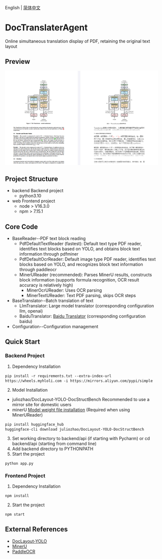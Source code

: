 English | [简体中文](README_zh-CN.md)
# DocTranslaterAgent
Online simultaneous translation display of PDF, retaining the original text layout

## Preview
<img src="img.png"/>

## Project Structure
- backend Backend project
  - python3.10
- web Frontend project
  - node > V16.3.0
  - npm > 7.15.1

## Core Code
- BaseReader--PDF text block reading
  - PdfDefaultTextReader (fastest): Default text type PDF reader, identifies text blocks based on YOLO, and obtains block text information through pdfminer
  - PdfDefaultOcrReader: Default image type PDF reader, identifies text blocks based on YOLO, and recognizes block text information through paddleocr
  - MinerUReader (recommended): Parses MinerU results, constructs block information (supports formula recognition, OCR result accuracy is relatively high)
    - MinerOcrUReader: Uses OCR parsing
    - MinerTextUReader: Text PDF parsing, skips OCR steps
- BaseTranslator--Batch translation of text
  - LlmTranslator: Large model translator (corresponding configuration llm, openai)
  - BaiduTranslator: [Baidu Translator](https://fanyi-api.baidu.com/product/11) (corresponding configuration baidu)
- Configuration--Configuration management

## Quick Start
### Backend Project
1. Dependency Installation
```
pip install -r requirements.txt --extra-index-url https://wheels.myhloli.com -i https://mirrors.aliyun.com/pypi/simple
```
2. Model Installation
  - juliozhao/DocLayout-YOLO-DocStructBench Recommended to use a mirror site for domestic users
  - minerU [Model weight file installation](https://mineru.readthedocs.io/zh-cn/latest/user_guide/install/download_model_weight_files.html) (Required when using MinerUReader)

```commandline
pip install huggingface_hub
huggingface-cli download juliozhao/DocLayout-YOLO-DocStructBench
```
3. Set working directory to backend/api (if starting with Pycharm) or cd backend/api (starting from command line)
4. Add backend directory to PYTHONPATH
5. Start the project
```commandline
python app.py
```

### Frontend Project
1. Dependency Installation
```commandline
npm install
```
2. Start the project
```commandline
npm start
```


## External References
- [DocLayout-YOLO](https://github.com/opendatalab/DocLayout-YOLO)
- [MinerU](https://github.com/opendatalab/MinerU)
- [PaddleOCR](https://github.com/PaddlePaddle/PaddleOCR)